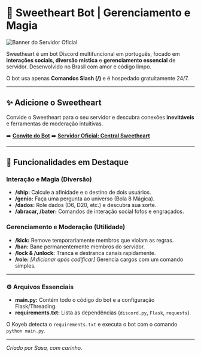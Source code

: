 # 💖 Sweetheart Bot | Gerenciamento e Magia

![Banner do Servidor Oficial](https://cdn.discordapp.com/attachments/1423685166081249332/1423685259622350868/bannerreadme-botsasa.png?ex=68e135b8&is=68dfe438&hm=398c7bed1a44dc1ce558917d9283239ab359971ebef025d31aaa6efcc4f5df4a&)

Sweetheart é um bot Discord multifuncional em português, focado em **interações sociais, diversão mística** e **gerenciamento essencial** de servidor. Desenvolvido no Brasil com amor e código limpo.

O bot usa apenas **Comandos Slash (/)** e é hospedado gratuitamente 24/7.

---

## ✨ Adicione o Sweetheart

Convide o Sweetheart para o seu servidor e descubra conexões **inevitáveis** e ferramentas de moderação intuitivas.

➡️ **[Convite do Bot](https://discord.com/oauth2/authorize?client_id=1422667349814808596&permissions=8&integration_type=0&scope=bot)**
➡️ **[Servidor Oficial: Central Sweetheart](https://discord.gg/SXubCZRYfz)**

---

## 🔮 Funcionalidades em Destaque

### Interação e Magia (Diversão)
* **/ship:** Calcule a afinidade e o destino de dois usuários.
* **/genio:** Faça uma pergunta ao universo (Bola 8 Mágica).
* **/dados:** Role dados (D6, D20, etc.) e descubra sua sorte.
* **/abracar, /bater:** Comandos de interação social fofos e engraçados.

### Gerenciamento e Moderação (Utilidade)
* **/kick:** Remove temporariamente membros que violam as regras.
* **/ban:** Bane permanentemente membros do servidor.
* **/lock & /unlock:** Tranca e destranca canais rapidamente.
* **/role:** *[Adicionar após codificar]* Gerencia cargos com um comando simples.

---

### ⚙️ Arquivos Essenciais
* **main.py:** Contém todo o código do bot e a configuração Flask/Threading.
* **requirements.txt:** Lista as dependências (`discord.py`, `Flask`, `requests`).

O Koyeb detecta o `requirements.txt` e executa o bot com o comando `python main.py`.

---
*Criado por Sasa, com carinho.*

